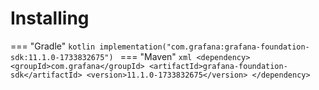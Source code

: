 # Installing

=== "Gradle"
    ```kotlin
    implementation("com.grafana:grafana-foundation-sdk:11.1.0-1733832675")
    ```
=== "Maven"
    ```xml
    <dependency>
        <groupId>com.grafana</groupId>
        <artifactId>grafana-foundation-sdk</artifactId>
        <version>11.1.0-1733832675</version>
    </dependency>
    ```
